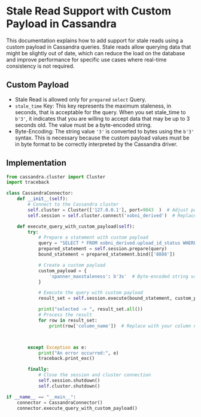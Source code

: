 # Stale Read Support with Custom Payload in Cassandra

This documentation explains how to add support for stale reads using a custom payload in Cassandra queries. Stale reads allow querying data that might be slightly out of date, which can reduce the load on the database and improve performance for specific use cases where real-time consistency is not required.

## Custom Payload
 - Stale Read is allowed only for `prepared` `select` Query. 
 - `stale_time` Key: This key represents the maximum staleness, in seconds, that is acceptable for the query. When you set stale_time to `b'3'`, it indicates that you are willing to accept data that may be up to 3 seconds old. The value must be a byte-encoded string.
 - Byte-Encoding: The string value `'3'` is converted to bytes using the `b'3'` syntax. This is necessary because the custom payload values must be in byte format to be correctly interpreted by the Cassandra driver.



## Implementation

```python
from cassandra.cluster import Cluster
import traceback

class CassandraConnector:
    def __init__(self):
        # Connect to the Cassandra cluster
        self.cluster = Cluster(['127.0.0.1'], port=9043  )  # Adjust port if needed
        self.session = self.cluster.connect('xobni_derived')  # Replace with your keyspace name

    def execute_query_with_custom_payload(self):
        try:
            # Prepare a statement with custom payload
            query = "SELECT * FROM xobni_derived.upload_id_status WHERE guid = ?"  # Replace with your query
            prepared_statement = self.session.prepare(query)
            bound_statement = prepared_statement.bind(['8888'])

            # Create a custom payload
            custom_payload = {
                'spanner_maxstaleness': b'3s'  # Byte-encoded string value representing the maximum staleness acceptable (in seconds)
            }

            # Execute the query with custom payload
            result_set = self.session.execute(bound_statement, custom_payload=custom_payload)

            print("selected -> ", result_set.all())
            # Process the result
            for row in result_set:
                print(row['column_name'])  # Replace with your column name



        except Exception as e:
            print("An error occurred:", e)
            traceback.print_exc()

        finally:
            # Close the session and cluster connection
            self.session.shutdown()
            self.cluster.shutdown()

if __name__ == "__main__":
    connector = CassandraConnector()
    connector.execute_query_with_custom_payload()

```